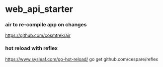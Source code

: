 # web_api_starter

### air to re-compile app on changes

https://github.com/cosmtrek/air

### hot reload with reflex
https://www.sysleaf.com/go-hot-reload/
go get github.com/cespare/reflex
